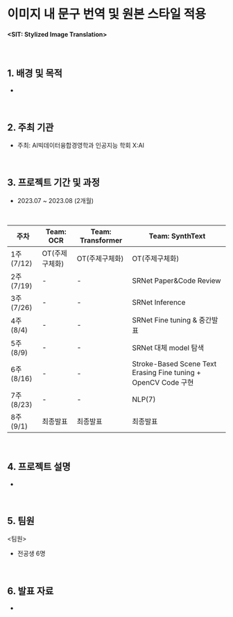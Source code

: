 # 이미지 내 문구 번역 및 원본 스타일 적용
#### <SIT: Stylized Image Translation>



<br/>



## 1. 배경 및 목적

- 
  
<br/>

## 2. 주최 기관

- 주최: AI빅데이터융합경영학과 인공지능 학회 X:AI 

<br/>

## 3. 프로젝트 기간 및 과정

- 2023.07 ~ 2023.08 (2개월)  

<br/>


| 주차 | Team: OCR | Team: Transformer | Team: SynthText |
| --- | --- | --- | --- |
| 1주(7/12) | OT(주제구체화) | OT(주제구체화) | OT(주제구체화) |
| 2주(7/19) | - | - | SRNet Paper&Code Review |
| 3주(7/26) | - | - | SRNet Inference |
| 4주(8/4) | - | - | SRNet Fine tuning & 중간발표 |
| 5주(8/9) | - | - | SRNet 대체 model 탐색 |
| 6주(8/16) | - | - | Stroke-Based Scene Text Erasing Fine tuning + OpenCV Code 구현 |
| 7주(8/23) | - | - | NLP(7) |
| 8주(9/1) | 최종발표 | 최종발표 | 최종발표 |


<br/>

## 4. 프로젝트 설명 
 
-

<br/>
  
  
## 5. 팀원 

<팀원>  
- 전공생 6명


<br/>

## 6. 발표 자료

-

<br/>
